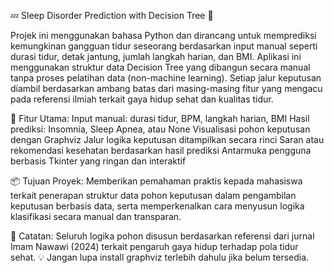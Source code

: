 💤 Sleep Disorder Prediction with Decision Tree 🌿

Projek ini menggunakan bahasa Python dan dirancang untuk memprediksi kemungkinan gangguan tidur seseorang berdasarkan input manual seperti durasi tidur, detak jantung, jumlah langkah harian, dan BMI. Aplikasi ini menggunakan struktur data Decision Tree yang dibangun secara manual tanpa proses pelatihan data (non-machine learning). Setiap jalur keputusan diambil berdasarkan ambang batas dari masing-masing fitur yang mengacu pada referensi ilmiah terkait gaya hidup sehat dan kualitas tidur.

🎯 Fitur Utama:
Input manual: durasi tidur, BPM, langkah harian, BMI
Hasil prediksi: Insomnia, Sleep Apnea, atau None
Visualisasi pohon keputusan dengan Graphviz
Jalur logika keputusan ditampilkan secara rinci
Saran atau rekomendasi kesehatan berdasarkan hasil prediksi
Antarmuka pengguna berbasis Tkinter yang ringan dan interaktif

📦 Tujuan Proyek:
Memberikan pemahaman praktis kepada mahasiswa terkait penerapan struktur data pohon keputusan dalam pengambilan keputusan berbasis data, serta memperkenalkan cara menyusun logika klasifikasi secara manual dan transparan.

🧠 Catatan: Seluruh logika pohon disusun berdasarkan referensi dari jurnal Imam Nawawi (2024) terkait pengaruh gaya hidup terhadap pola tidur sehat.
💡 Jangan lupa install graphviz terlebih dahulu jika belum tersedia.
